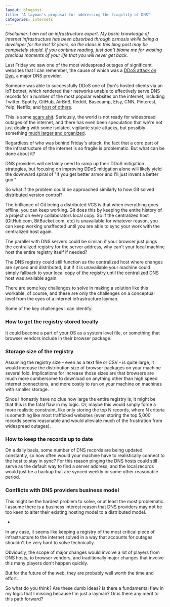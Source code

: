 ```yaml
---
layout: blogpost
title: "A layman's proposal for addressing the fragility of DNS"
categories: internets
---
```


*Disclaimer: I am not an infrastructure expert. My basic knowledge of internet infrastructure has been absorbed through osmosis while being a developer for the last 12 years, so the ideas in this blog post may be completely stupid. If you continue reading, just don't blame me for wasting precious moments of your life that you will never get back.*

Last Friday we saw one of the most widespread outages of significant websites that I can remember, the cause of which was a [DDoS attack on Dyn](https://www.wired.com/2016/10/internet-outage-ddos-dns-dyn/), a major DNS provider.

Someone was able to successfully DDoS one of Dyn's hosted clients via an IoT botnet, which rendered their networks unable to effectively serve DNS records for a number of the most popular websites on the internet, including Twitter, Spotify, GitHub, AirBnB, Reddit, Basecamp, Etsy, CNN, Pinterest, Yelp, Netflix, and [host of others](http://gizmodo.com/this-is-probably-why-half-the-internet-shut-down-today-1788062835).

This is some [scary shit](https://www.youtube.com/watch?v=gZjg81D-HT8). Seriously, the world is not ready for widespread outages of the internet, and there has even been speculation that we're not just dealing with some isolated, vigilante style attacks, but possibly something [much larger and organized](https://www.schneier.com/blog/archives/2016/09/someone_is_lear.html).

Regardless of who was behind Friday's attack, the fact that a core part of the infrastructure of the internet is so fragile is problematic. But what can be done about it?

DNS providers will certainly need to ramp up their DDoS mitigation strategies, but focusing on improving DDoS mitigation alone will likely yield the downward spiral of "if you get better armor and I'll just invent a better gun."

So what if the problem could be approached similarly to how Git solved distributed version control?

The brilliance of Git being a distributed VCS is that when everything goes offline, you can keep working. Git does this by keeping the entire history of a project on every collaborators local copy. So if the centralized host (GitHub.com, BitBucket.com, etc) is unavailable for whatever reason, you can keep working unaffected until you are able to sync your work with the centralized host again.

The parallel with DNS servers could be similar: if your browser just pings the centralized registry for the server address, why can't your local machine host the entire registry itself if needed?

The DNS registry could still function as the centralized host where changes are synced and distributed, but if it is unavailable your machine could simply fallback to your local copy of the registry until the centralized DNS host was available again.

There are some key challenges to solve in making a solution like this workable, of course, and these are only the challenges on a conceptual level from the eyes of a internet infrastructure layman.

Some of the key challenges I can identify:

### How to get the registry stored locally

It could become a part of your OS as a system level file, or something that browser vendors include in their browser package.

### Storage size of the registry

Assuming the registry size - even as a text file or CSV - is quite large, it would increase the distribution size of browser packages on your machine several fold. Implications for increase those sizes are that browsers are much more cumbersome to download on anything other than high speed internet connections, and more costly to run on your machine on machines with smaller storage.

Since I honestly have no clue how large the entire registry is, it might be that this is the fatal flaw in my logic. Or, maybe this would simply force a more realistic constraint, like only storing the top N records, where N criteria is something like most trafficked websites (even storing the top 5,000 records seems reasonable and would alleviate much of the frustration from widespread outages).

### How to keep the records up to date

On a daily basis, some number of DNS records are being updated constantly, so how often would your machine have to realistically connect to the host to stay in sync? For this reason pinging the DNS hosts could still serve as the default way to find a server address, and the local records would just be a backup that are synced weekly or some other reasonable period.

### Conflicts with DNS providers business model

This might be the hardest problem to solve, or at least the most problematic. I assume there is a business interest reason that DNS providers may not be too keen to alter their existing hosting model to a distributed model.

-

In any case, it seems like keeping a registry of the most critical piece of infrastructure to the internet solved in a way that accounts for outages shouldn't be very hard to solve technically.

Obviously, the scope of major changes would involve a lot of players from DNS hosts, to browser vendors, and traditionally major changes that involve this many players don't happen quickly.

But for the future of the web, they are probably well worth the time and effort.

So what do you think? Are these dumb ideas? Is there a fundamental flaw in my logic that I missing because I'm just a layman? Or is there any merit to this path forward?
